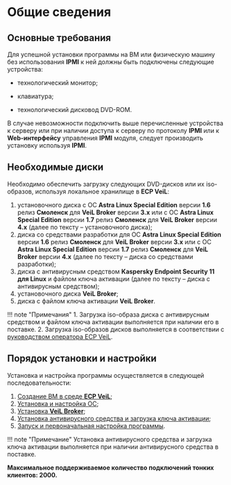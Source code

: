 # Общие сведения

## Основные требования

Для успешной установки программы на ВМ или физическую машину без использования **IPMI** к ней должны быть
подключены следующие устройства:

-   технологический монитор;

-   клавиатура;

-   технологический дисковод DVD-ROM.

В случае невозможности подключить выше перечисленные устройства к серверу или при наличии доступа к серверу по 
протоколу **IPMI** или к **Web-интерфейсу** управления **IPMI** модуля, следует производить установку используя **IPMI**.

## Необходимые диски

Необходимо обеспечить загрузку следующих DVD-дисков или их iso-образов, используя локальное хранилище в **ECP VeiL**:

   1. установочного диска c ОС **Astra Linux Special Edition** версии **1.6** релиз **Смоленск** для **VeiL Broker** версии **3.х** 
      или c ОС **Astra Linux Special Edition** версии **1.7** релиз **Смоленск** для **VeiL Broker** версии **4.х**
    (далее по тексту – установочного диска);
   1. диска со средствами разработки для ОС **Astra Linux Special Edition** версии **1.6** релиз **Смоленск** для **VeiL Broker** версии **3.х** 
      или c ОС **Astra Linux Special Edition** версии **1.7** релиз **Смоленск** для **VeiL Broker** версии **4.х**
    (далее по тексту – диска со средствами разработки);
   1. диска с антивирусным средством **Kaspersky Endpoint Security 11 для Linux** 
    и файлом ключа активации (далее по тексту – диска с антивирусным средством);
   1. установочного диска **VeiL Broker**;
   1. диска с файлом ключа активации **VeiL Broker**.
  
!!! note "Примечания"
    1. Загрузка iso-образа диска с антивирусным средством и файлом ключа активации выполняется 
    при наличии его в поставке.
    2. Загрузка iso-образов дисков выполняется в соответствии с 
    [руководством оператора ECP VeiL](https://veil.mashtab.org/docs/latest/base/operator_guide/storage/iso_upload/).

## Порядок установки и настройки

Установка и настройка программы осуществляется в следующей последовательности:

   1. [Создание ВМ в среде **ECP VeiL**](prepare/create_domains.md);
   2. [Установка и настройка ОС](prepare/index.md);
   3. [Установка **VeiL Broker**](install_broker.md);
   4. [Установка антивирусного средства и загрузка ключа активации](../install_kasper.md);
   5. [Запуск и первоначальная настройка программы](../first_steps.md).

!!! note "Примечание" 
    Установка антивирусного средства и загрузка ключа активации выполняется при наличии 
    антивирусного средства в поставке.
    
**Максимальное поддерживаемое количество подключений тонких клиентов: 2000.**

